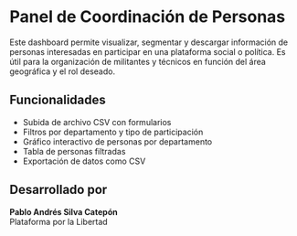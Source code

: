 # Panel de Coordinación de Personas

Este dashboard permite visualizar, segmentar y descargar información de personas interesadas en participar en una plataforma social o política. Es útil para la organización de militantes y técnicos en función del área geográfica y el rol deseado.

## Funcionalidades

- Subida de archivo CSV con formularios
- Filtros por departamento y tipo de participación
- Gráfico interactivo de personas por departamento
- Tabla de personas filtradas
- Exportación de datos como CSV

## Desarrollado por

**Pablo Andrés Silva Catepón**  
Plataforma por la Libertad
